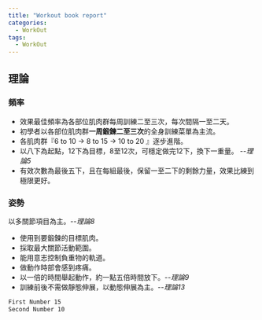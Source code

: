 ```yaml
---
title: "Workout book report"
categories:
  - WorkOut
tags:
  - WorkOut
---
```

## 理論

### 頻率
- 效果最佳頻率為各部位肌肉群每周訓練二至三次，每次間隔一至二天。  
- 初學者以各部位肌肉群**一周鍛鍊二至三次**的全身訓練菜單為主流。  
- 各肌肉群『6 to 10 → 8 to 15 → 10 to 20 』逐步進階。    
- 以八下為起點，12下為目標，8至12次，可穩定做完12下，換下一重量。 *--理論5*
- 有效次數為最後五下，且在每組最後，保留一至二下的剩餘力量，效果比練到極限更好。

### 姿勢 
以多關節項目為主。*--理論8*
- 使用到要鍛鍊的目標肌肉。
- 採取最大關節活動範圍。
- 能用意志控制負重物的軌道。
- 做動作時部會感到疼痛。
- 以一倍的時間舉起動作，約一點五倍時間放下。*--理論9*
- 訓練前後不需做靜態伸展，以動態伸展為主。*--理論13*  

```markdown
First Number 15
Second Number 10
``` 

